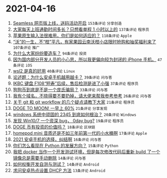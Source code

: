 # 2021-04-16

1. [Seamless 网页版上线，送码活动开启](https://www.v2ex.com/t/771018) `153条评论` `分享创造`
1. [大家每天上班通勤时间多长？只想看单程 1 小时以上的](https://www.v2ex.com/t/771027) `137条评论` `程序员`
1. [苹果原生输入法很难用，你们是如何适应的？](https://www.v2ex.com/t/771000) `118条评论` `Apple`
1. [“沃”的一生，不“柑”平凡，有家果园云南沃柑小店限时抢购和抽奖福利来了](https://www.v2ex.com/t/771009) `107条评论` `推广`
1. [为什么大家纷纷要造车？](https://www.v2ex.com/t/770998) `94条评论` `投资`
1. [因为国内部分开发人员的小心思，所以我更偏向较为封闭的 iPhone 手机。](https://www.v2ex.com/t/770993) `47条评论` `iOS`
1. [wsl2 是真的好用](https://www.v2ex.com/t/771093) `40条评论` `Linux`
1. [论述题：为什么安卓手机越用越卡？](https://www.v2ex.com/t/770984) `39条评论` `问与答`
1. [IKBC 键盘 F108“短寿”后续，售后检测是进了小强](https://www.v2ex.com/t/771077) `37条评论` `程序员`
1. [狗狗币到底是不是一个庞氏骗局？](https://www.v2ex.com/t/770999) `33条评论` `问与答`
1. [我有个域名，不晓得要不要扔掉，请大佬来帮我参考参考](https://www.v2ex.com/t/771075) `26条评论` `问与答`
1. [关于 git 和 git workflow 的几个疑点请教下大家](https://www.v2ex.com/t/771099) `21条评论` `程序员`
1. [DOGE TO MOON! 一早上 60%](https://www.v2ex.com/t/770987) `21条评论` `分享发现`
1. [windows 系统中顽固的 2345 到底如何根治？](https://www.v2ex.com/t/771113) `20条评论` `Windows`
1. [发现 Win10/7 一个资深 bug， 0day bug?](https://www.v2ex.com/t/770983) `19条评论` `程序员`
1. [DOGE 币有投资的价值吗？](https://www.v2ex.com/t/770996) `18条评论` `区块链`
1. [homepod mini 音质还是不如三年前第一代的小水桶啊](https://www.v2ex.com/t/771057) `17条评论` `Apple`
1. [2021 安卓手机的选择，纠结啊](https://www.v2ex.com/t/770995) `16条评论` `问与答`
1. [你们怎么看现在 Python 的发展方向？](https://www.v2ex.com/t/771010) `15条评论` `Python`
1. [我把 docker 当作一个开发测试环境，但是每次修改代码后重新 build 了一个镜像总是需要手动删除](https://www.v2ex.com/t/771073) `14条评论` `问与答`
1. [如何权衡开发自测与测试？](https://www.v2ex.com/t/770988) `14条评论` `Android`
1. [求问安卓热点设置 DHCP 方法](https://www.v2ex.com/t/771055) `13条评论` `Android`
